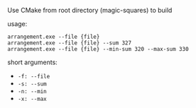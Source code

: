 Use CMake from root directory (magic-squares) to build

usage: 

```
arrangement.exe --file {file}
arrangement.exe --file {file} --sum 327
arrangement.exe --file {file} --min-sum 320 --max-sum 330
```

short arguments:
- `-f: --file`
- `-s: --sum`
- `-n: --min`
- `-x: --max`
